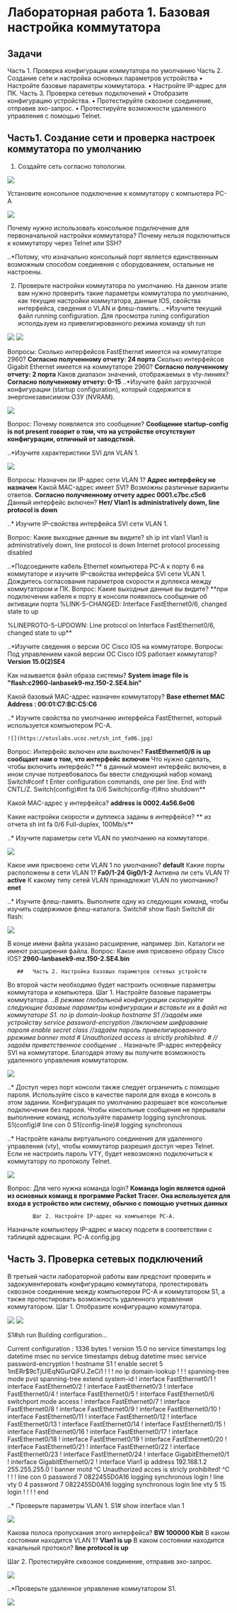 # Лабораторная работа 1. Базовая настройка коммутатора
##       Задачи
Часть 1. Проверка конфигурации коммутатора по умолчанию
Часть 2. Создание сети и настройка основных параметров устройства
    • Настройте базовые параметры коммутатора.
    • Настройте IP-адрес для ПК.
Часть 3. Проверка сетевых подключений
    • Отобразите конфигурацию устройства.
    • Протестируйте сквозное соединение, отправив эхо-запрос.
    • Протестируйте возможности удаленного управления с помощью Telnet.

##   Часть1. Создание сети и проверка настроек коммутатора по умолчанию
1. Создайте сеть согласно топологии.
   
![](https://otuslabs.ucoz.net/topologija.jpg)

 Установите консольное подключение к коммутатору с компьютера PC-A
 
![](https://otuslabs.ucoz.net/CPT_RS_232.jpg)

Почему нужно использовать консольное подключение для первоначальной настройки коммутатора? Почему нельзя подключиться к коммутатору через Telnet или SSH?

..*Потому, что изначально консольный порт является единственным возможным способом соединения с оборудованием, остальные не настроены.

2. Проверьте настройки коммутатора по умолчанию.
На данном этапе вам нужно проверить такие параметры коммутатора по умолчанию, как текущие настройки коммутатора, данные IOS, свойства интерфейса, сведения о VLAN и флеш-память.
..*Изучите текущий файл running configuration.
Для просмотра runing configuration исполдьзуем из привелигированного режима команду sh run

![]( https://otuslabs.ucoz.net/sh_run1.jpg)
![](https://otuslabs.ucoz.net/sh_run2.jpg)

Вопросы:
Сколько интерфейсов FastEthernet имеется на коммутаторе 2960?   **Согласно полученному отчету: 24 порта**
Сколько интерфейсов Gigabit Ethernet имеется на коммутаторе 2960? **Согласно полученному отчету: 2 порта**
Каков диапазон значений, отображаемых в vty-линиях? **Согласно полученному отчету: 0-15**
..*Изучите файл загрузочной конфигурации (startup configuration), который содержится в энергонезависимом ОЗУ (NVRAM).

![](https://otuslabs.ucoz.net/sh_start.jpg)

Вопрос:
Почему появляется это сообщение? **Сообщение startup-config is not present говорит о том, что на устройстве отсутствуют конфигурации, отличный от заводсткой.**

..*Изучите характеристики SVI для VLAN 1.

![](https://otuslabs.ucoz.net/sh_vlan1.jpg)

Вопросы:
Назначен ли IP-адрес сети VLAN 1? **Адрес интерфейсу не назначен**
Какой MAC-адрес имеет SVI? Возможны различные варианты ответов.  **Согласно получяенному отчету адрес 0001.c7bc.c5c6**
Данный интерфейс включен?  **Нет/ Vlan1 is administratively down, line protocol is down**

..* Изучите IP-свойства интерфейса SVI сети VLAN 1.

Вопрос:
Какие выходные данные вы видите?
sh ip int vlan1
Vlan1 is administratively down, line protocol is down
  Internet protocol processing disabled

..*Подсоедините кабель Ethernet компьютера PC-A к порту 6 на коммутаторе и изучите IP-свойства интерфейса SVI сети VLAN 1. Дождитесь согласования параметров скорости и дуплекса между коммутатором и ПК.
Вопрос:
Какие выходные данные вы видите? **при подключении кабеля к порту в консоли появилось сообщение об активации порта %LINK-5-CHANGED: Interface FastEthernet0/6, changed state to up

%LINEPROTO-5-UPDOWN: Line protocol on Interface FastEthernet0/6, changed state to up**

..*Изучите сведения о версии ОС Cisco IOS на коммутаторе.
Вопросы:
Под управлением какой версии ОС Cisco IOS работает коммутатор? **Version 15.0(2)SE4**

Как называется файл образа системы? **System image file is "flash:c2960-lanbasek9-mz.150-2.SE4.bin"**

Какой базовый MAC-адрес назначен коммутатору? **Base ethernet MAC Address : 00:01:C7:BC:C5:C6**

..* Изучите свойства по умолчанию интерфейса FastEthernet, который используется компьютером PC-A.

    ![](https://otuslabs.ucoz.net/sh_int_fa06.jpg)
Вопрос:
Интерфейс включен или выключен? **FastEthernet0/6 is up сообщает нам о том, что интерфейс включен**
Что нужно сделать, чтобы включить интерфейс? ** в данный момент интерфейс включен, в ином случае потревбовалось бы ввести следующий набор  команд
Switch#conf t
Enter configuration commands, one per line. End with CNTL/Z.
Switch(config)#int fa 0/6
Switch(config-if)#no shutdown**

Какой MAC-адрес у интерфейса? **address is 0002.4a56.6e06**

Какие настройки скорости и дуплекса заданы в интерфейсе? ** из отчета sh int fa 0/6 Full-duplex, 100Mb/s**


..* Изучите параметры сети VLAN по умолчанию на коммутаторе.

![](https://otuslabs.ucoz.net/sh_VLANs.jpg)

Какое имя присвоено сети VLAN 1 по умолчанию?  **default**
Какие порты расположены в сети VLAN 1?  **Fa0/1-24 Gig0/1-2**
Активна ли сеть VLAN 1? **active**
К какому типу сетей VLAN принадлежит VLAN по умолчанию? **enet**

..* Изучите флеш-память.
Выполните одну из следующих команд, чтобы изучить содержимое флеш-каталога.
Switch# show flash 
Switch# dir flash:

![](https://otuslabs.ucoz.net/sh_flash.jpg)

В конце имени файла указано расширение, например .bin. Каталоги не имеют расширения файла.
Вопрос:
Какое имя присвоено образу Cisco IOS?   **2960-lanbasek9-mz.150-2.SE4.bin**


       ##   Часть 2. Настройка базовых параметров сетевых устройств
Во второй части необходимо будет настроить основные параметры коммутатора и компьютера.
            Шаг 1. Настройте базовые параметры коммутатора.
..*В режиме глобальной конфигурации скопируйте следующие базовые параметры конфигурации и вставьте их в файл на коммутаторе S1. 
no ip domain-lookup 
hostname S1 //задаём имя устройству
service password-encryption //включаем шифрование пароля
enable secret class //задаём пароль привелигированного ррежима
banner motd # 
Unauthorized access is strictly prohibited. # //задаём приветственное сообщение
..* Назначьте IP-адрес интерфейсу SVI на коммутаторе. Благодаря этому вы получите возможность удаленного управления коммутатором.

   ![](https://otuslabs.ucoz.net/no_sh_vlan1.jpg)

..* Доступ через порт консоли также следует ограничить  с помощью пароля. Используйте cisco в качестве пароля для входа в консоль в этом задании. Конфигурация по умолчанию разрешает все консольные подключения без пароля. Чтобы консольные сообщения не прерывали выполнение команд, используйте параметр logging synchronous.
S1(config)# line con 0
S1(config-line)# logging synchronous 

..* Настройте каналы виртуального соединения для удаленного управления (vty), чтобы коммутатор разрешил доступ через Telnet. Если не настроить пароль VTY, будет невозможно подключиться к коммутатору по протоколу Telnet.

![](https://otuslabs.ucoz.net/all_passwords.jpg)

Вопрос:
Для чего нужна команда login? **Команда login является одной из основных команд в программе Packet Tracer. Она используется для входа в устройство или систему, обычно с помощью учетных данных**

            Шаг 2. Настройте IP-адрес на компьютере PC-A.
Назначьте компьютеру IP-адрес и маску подсети в соответствии с таблицей адресации.
   PC-A config.jpg



##    Часть 3. Проверка сетевых подключений
В третьей части лабораторной работы вам предстоит проверить и задокументировать конфигурацию коммутатора, протестировать сквозное соединение между компьютером PC-A и коммутатором S1, а также протестировать возможность удаленного управления коммутатором.
            Шаг 1. Отобразите конфигурацию коммутатора.
            
![](https://otuslabs.ucoz.net/sw_conf1.jpg)
![](https://otuslabs.ucoz.net/sw_conf2.jpg)

S1#sh run
Building configuration...

Current configuration : 1336 bytes
!
version 15.0
no service timestamps log datetime msec
no service timestamps debug datetime msec
service password-encryption
!
hostname S1
!
enable secret 5 $1$mERr$9cTjUIEqNGurQiFU.ZeCi1
!
!
!
no ip domain-lookup
!
!
!
spanning-tree mode pvst
spanning-tree extend system-id
!
interface FastEthernet0/1
!
interface FastEthernet0/2
!
interface FastEthernet0/3
!
interface FastEthernet0/4
!
interface FastEthernet0/5
!
interface FastEthernet0/6
 switchport mode access
!
interface FastEthernet0/7
!
interface FastEthernet0/8
!
interface FastEthernet0/9
!
interface FastEthernet0/10
!
interface FastEthernet0/11
!
interface FastEthernet0/12
!
interface FastEthernet0/13
!
interface FastEthernet0/14
!
interface FastEthernet0/15
!
interface FastEthernet0/16
!
interface FastEthernet0/17
!
interface FastEthernet0/18
!
interface FastEthernet0/19
!
interface FastEthernet0/20
!
interface FastEthernet0/21
!
interface FastEthernet0/22
!
interface FastEthernet0/23
!
interface FastEthernet0/24
!
interface GigabitEthernet0/1
!
interface GigabitEthernet0/2
!
interface Vlan1
 ip address 192.168.1.2 255.255.255.0
!
banner motd ^C Unauthorized acces is stricly prohibited! ^C
!
!
!
line con 0
 password 7 0822455D0A16
 logging synchronous
 login
!
line vty 0 4
 password 7 0822455D0A16
 logging synchronous
 login
line vty 5 15
 login
!
!
!
!
end

..* Проверьте параметры VLAN 1.
S1# show interface vlan 1 

![](https://otuslabs.ucoz.net/sh_vlan1_2.jpg)

Какова полоса пропускания этого интерфейса? **BW 100000 Kbit**
В каком состоянии находится VLAN 1? **Vlan1 is up** 
В каком состоянии находится канальный протокол? **line protocol is up**

Шаг 2. Протестируйте сквозное соединение, отправив эхо-запрос.

![](https://otuslabs.ucoz.net/Ping_PC.jpg)

..*Проверьте удаленное управление коммутатором S1.

![](https://otuslabs.ucoz.net/SSH.jpg)
